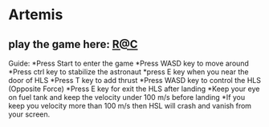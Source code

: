 # Artemis
 
## play the game here: [R@C](https://road-to-complexity.web.app/)

Guide:
  *Press Start to enter the game
  *Press WASD key to move around
  *Press ctrl key to stabilize the astronaut
  *press E key when you near the door of HLS
  *Press T key to add thrust
  *Press WASD key to control the HLS (Opposite Force)
  *Press E key for exit the HLS after landing
  *Keep your eye on fuel tank and keep the velocity under 100 m/s before landing
  *If you keep you velocity more than 100 m/s then HSL will crash and vanish from your screen.
